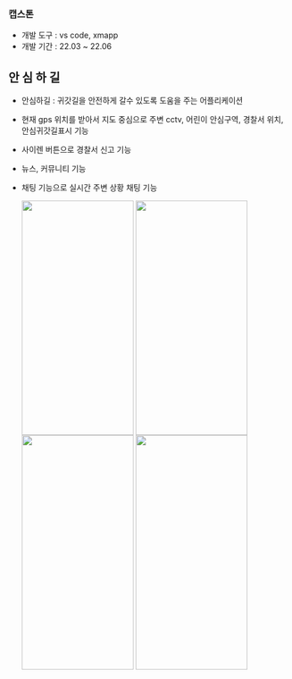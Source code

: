 ### 캡스톤 
- 개발 도구 : vs code, xmapp
- 개발 기간 : 22.03 ~ 22.06

## 안 심 하 길

- 안심하길 : 귀갓길을 안전하게 갈수 있도록 도움을 주는 어플리케이션
- 현재 gps 위치를 받아서 지도 중심으로 주변 cctv, 어린이 안심구역, 경찰서 위치, 안심귀갓길표시 기능
- 사이렌 버튼으로 경찰서 신고 기능
- 뉴스, 커뮤니티 기능
- 채팅 기능으로 실시간 주변 상황 채팅 기능

  <img src="https://user-images.githubusercontent.com/84770467/218944108-a24235ee-4c97-4852-bf67-0ea14f9f4ba6.png" width="200"        height="420" align="center">
  <img src="https://user-images.githubusercontent.com/84770467/218942309-0258d63b-6fa8-42b6-8155-9be05aa99e55.png" width="200"        height="420" align="center" >
  <img src="https://user-images.githubusercontent.com/84770467/218943317-d4e09cb6-553a-4539-ae8f-708fac452cb5.png" width="200"        height="420" align="center" >
  <img src="https://user-images.githubusercontent.com/84770467/218943625-feb15ea5-077e-4b90-949f-114d0119bd00.png" width="200"        height="420" align="center" >


